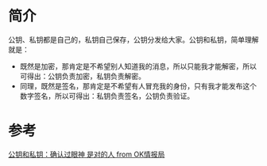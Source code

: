 # 简介

公钥、私钥都是自己的，私钥自己保存，公钥分发给大家。公钥和私钥，简单理解就是：

+ 既然是加密，那肯定是不希望别人知道我的消息，所以只能我才能解密，所以可得出：公钥负责加密，私钥负责解密。
+ 同理，既然是签名，那肯定是不希望有人冒充我的身份，只有我才能发布这个数字签名，所以可得出：私钥负责签名，公钥负责验证。

# 参考

[公钥和私钥：确认过眼神 是对的人 from OK情报局](https://baijiahao.baidu.com/s?id=1619187720195797392&wfr=spider&for=pc)

